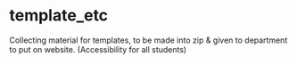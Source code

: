 # template_etc
Collecting material for templates, to be made into zip &amp; given to department to put on website. (Accessibility for all students)
